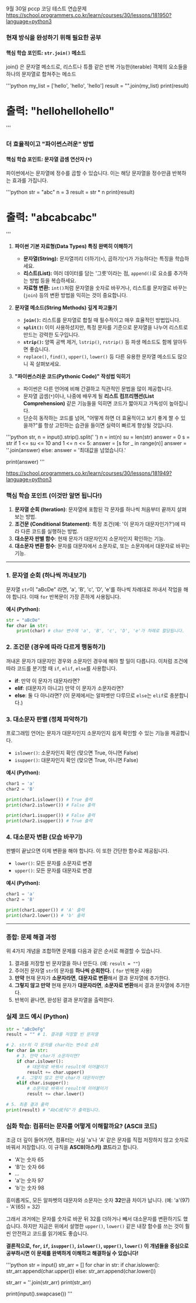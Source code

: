 9월 30일
pccp 코딩 테스트 연습문제
https://school.programmers.co.kr/learn/courses/30/lessons/181950?language=python3

### 현재 방식을 완성하기 위해 필요한 공부

#### **핵심 학습 포인트: `str.join()` 메소드**
join() 은 문자열 메소드로, 리스트나 튜플 같은 반복 가능한(iterable) 객체의 요소들을 하나의 문자열로 합쳐주는 메소드

'''python
my_list = ['hello', 'hello', 'hello']
result = "".join(my_list)
print(result)
# 출력: "hellohellohello"
'''

### 더 효율적이고 "파이썬스러운" 방법

#### **핵심 학습 포인트: 문자열 곱셈 연산자 (`*`)**
파이썬에서는 문자열에 정수를 곱할 수 있습니다. 이는 해당 문자열을 정수만큼 반복하는 효과를 가집니다.

'''python
str = "abc"
n = 3
result = str * n
print(result)
# 출력: "abcabcabc"
'''

1.  **파이썬 기본 자료형(Data Types) 특징 완벽히 이해하기**
    *   **문자열(String):** 문자열끼리 더하기(`+`), 곱하기(`*`)가 가능하다는 특징을 학습하세요.
    *   **리스트(List):** 여러 데이터를 담는 '그릇'이라는 점, `append()`로 요소를 추가하는 방법 등을 복습하세요.
    *   **자료형 변환:** `int()`처럼 문자열을 숫자로 바꾸거나, 리스트를 문자열로 바꾸는(`join`) 등의 변환 방법을 익히는 것이 중요합니다.

2.  **문자열 메소드(String Methods) 깊게 파고들기**
    *   **`join()`:** 리스트를 문자열로 합칠 때 필수적이고 매우 효율적인 방법입니다.
    *   **`split()`:** 이미 사용하셨지만, 특정 문자를 기준으로 문자열을 나누어 리스트로 만드는 강력한 도구입니다.
    *   **`strip()`:** 양쪽 공백 제거, `lstrip()`, `rstrip()` 등 파생 메소드도 함께 알아두면 좋습니다.
    *   `replace()`, `find()`, `upper()`, `lower()` 등 다른 유용한 문자열 메소드도 많으니 꼭 살펴보세요.

3.  **"파이썬스러운 코드(Pythonic Code)" 작성법 익히기**
    *   파이썬은 다른 언어에 비해 간결하고 직관적인 문법을 많이 제공합니다.
    *   문자열 곱셈(`*`)이나, 나중에 배우게 될 **리스트 컴프리헨션(List Comprehension)** 같은 기능들을 익히면 코드가 짧아지고 가독성이 높아집니다.
    *   단순히 동작하는 코드를 넘어, "어떻게 하면 더 효율적이고 보기 좋게 짤 수 있을까?"를 항상 고민하는 습관을 들이면 실력이 빠르게 향상될 것입니다.

'''python
str, n = input().strip().split(' ')
n = int(n)
su = len(str)
answer = 0
s = str
if 1 <= su <= 10 and 1 <= n <= 5:
        answer = [s for _ in range(n)]
        answer = ''.join(answer)
else:
    answer = '최대값을 넘었습니다.'

print(answer)
'''



https://school.programmers.co.kr/learn/courses/30/lessons/181949?language=python3
### 핵심 학습 포인트 (이것만 알면 됩니다!)

1.  **문자열 순회 (Iteration)**: 문자열에 포함된 각 문자를 하나씩 처음부터 끝까지 살펴보는 방법.
2.  **조건문 (Conditional Statement)**: 특정 조건(예: '이 문자가 대문자인가?')에 따라 다른 코드를 실행하는 방법.
3.  **대소문자 판별 함수**: 현재 문자가 대문자인지 소문자인지 확인하는 기능.
4.  **대소문자 변환 함수**: 문자를 대문자에서 소문자로, 또는 소문자에서 대문자로 바꾸는 기능.

---

### 1. 문자열 순회 (하나씩 꺼내보기)

문자열 `str`이 "aBcDe" 라면, 'a', 'B', 'c', 'D', 'e'를 하나씩 차례대로 꺼내서 작업을 해야 합니다. 이때 `for` 반복문이 가장 흔하게 사용됩니다.

**예시 (Python):**
```python
str = "aBcDe"
for char in str:
    print(char) # char 변수에 'a', 'B', 'c', 'D', 'e'가 차례로 할당됩니다.
```

### 2. 조건문 (경우에 따라 다르게 행동하기)

꺼내온 문자가 대문자인 경우와 소문자인 경우에 해야 할 일이 다릅니다. 이처럼 조건에 따라 코드를 분기할 때 `if`, `elif`, `else`를 사용합니다.

*   **if**: 만약 이 문자가 대문자라면?
*   **elif**: (대문자가 아니고) 만약 이 문자가 소문자라면?
*   **else**: 둘 다 아니라면? (이 문제에서는 알파벳만 다루므로 `else`는 `elif`로 충분합니다.)

### 3. 대소문자 판별 (정체 파악하기)

프로그래밍 언어는 문자가 대문자인지 소문자인지 쉽게 확인할 수 있는 기능을 제공합니다.

*   `islower()`: 소문자인지 확인 (맞으면 True, 아니면 False)
*   `isupper()`: 대문자인지 확인 (맞으면 True, 아니면 False)

**예시 (Python):**
```python
char1 = 'a'
char2 = 'B'

print(char1.islower()) # True 출력
print(char2.islower()) # False 출력

print(char1.isupper()) # False 출력
print(char2.isupper()) # True 출력
```

### 4. 대소문자 변환 (모습 바꾸기)

판별이 끝났으면 이제 변환을 해야 합니다. 이 또한 간단한 함수로 제공됩니다.

*   `lower()`: 모든 문자를 소문자로 변경
*   `upper()`: 모든 문자를 대문자로 변경

**예시 (Python):**
```python
char1 = 'a'
char2 = 'B'

print(char1.upper()) # 'A' 출력
print(char2.lower()) # 'b' 출력
```

---

### 종합: 문제 해결 과정

위 4가지 개념을 조합하면 문제를 다음과 같은 순서로 해결할 수 있습니다.

1.  결과를 저장할 빈 문자열을 하나 만든다. (예: `result = ""`)
2.  주어진 문자열 `str`의 문자를 **하나씩 순회한다.** ( `for` 반복문 사용)
3.  **만약** 현재 문자가 **소문자라면**, **대문자로 변환**해서 결과 문자열에 추가한다.
4.  **그렇지 않고 만약** 현재 문자가 **대문자라면**, **소문자로 변환**해서 결과 문자열에 추가한다.
5.  반복이 끝나면, 완성된 결과 문자열을 출력한다.

### 실제 코드 예시 (Python)

```python
str = "aBcDeFg"
result = "" # 1. 결과를 저장할 빈 문자열

# 2. str의 각 문자를 char라는 변수로 순회
for char in str:
    # 3. 만약 char가 소문자이면?
    if char.islower():
        # 대문자로 바꿔서 result에 이어붙이기
        result += char.upper()
    # 4. 그렇지 않고 만약 char가 대문자이면?
    elif char.isupper():
        # 소문자로 바꿔서 result에 이어붙이기
        result += char.lower()

# 5. 최종 결과 출력
print(result) # "AbCdEfG"가 출력됩니다.
```

### 심화 학습: 컴퓨터는 문자를 어떻게 이해할까요? (ASCII 코드)

조금 더 깊이 들어가면, 컴퓨터는 사실 'a'나 'A' 같은 문자를 직접 저장하지 않고 숫자로 바꿔서 저장합니다. 이 규칙을 **ASCII(아스키) 코드**라고 합니다.

*   'A'는 숫자 65
*   'B'는 숫자 66
*   ...
*   'a'는 숫자 97
*   'b'는 숫자 98

흥미롭게도, 모든 알파벳의 대문자와 소문자는 숫자 **32**만큼 차이가 납니다.
(예: 'a'(97) - 'A'(65) = 32)

그래서 과거에는 문자를 숫자로 바꾼 뒤 32를 더하거나 빼서 대소문자를 변환하기도 했습니다. 하지만 지금은 위에서 설명한 `upper()`, `lower()` 같은 내장 함수를 쓰는 것이 훨씬 안전하고 코드를 읽기에도 좋습니다.

**결론적으로, `for`, `if`, `isupper()`, `islower()`, `upper()`, `lower()` 이 개념들을 중심으로 공부하시면 이 문제를 완벽하게 이해하고 해결하실 수 있습니다!**


'''python
str = input()
str_arr = []
for char in str:
    if char.islower():
        str_arr.append(char.upper())
    else:
        str_arr.append(char.lower())

str_arr = ''.join(str_arr)
print(str_arr)

print(input().swapcase())
'''
